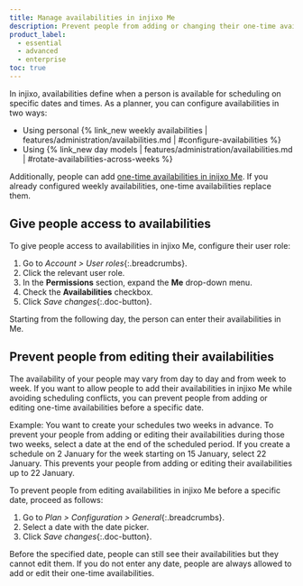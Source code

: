 ```yaml
---
title: Manage availabilities in injixo Me
description: Prevent people from adding or changing their one-time availabilities before a specific date.
product_label:
  - essential
  - advanced
  - enterprise
toc: true
---
```


In injixo, availabilities define when a person is available for scheduling on specific dates and times. As a planner, you can configure availabilities in two ways:
- Using personal {% link_new weekly availabilities | features/administration/availabilities.md | #configure-availabilities %}
- Using {% link_new day models | features/administration/availabilities.md | #rotate-availabilities-across-weeks %}

Additionally, people can add [one-time availabilities in inijxo Me](/add-availabilities-in-me#add-an-availability). If you already configured weekly availabilities, one-time availabilities replace them.

## Give people access to availabilities

To give people access to availabilities in injixo Me, configure their user role:

1. Go to _Account > User roles_{:.breadcrumbs}.
2. Click the relevant user role.
3. In the **Permissions** section, expand the **Me** drop-down menu.
4. Check the **Availabilities** checkbox.
5. Click _Save changes_{:.doc-button}.

Starting from the following day, the person can enter their availabilities in Me.

## Prevent people from editing their availabilities

The availability of your people may vary from day to day and from week to week. If you want to allow people to add their availabilities in injixo Me while avoiding scheduling conflicts, you can prevent people from adding or editing one-time availabilities before a specific date.

Example: You want to create your schedules two weeks in advance. To prevent your people from adding or editing their availabilities during those two weeks, select a date at the end of the scheduled period. If you create a schedule on 2 January for the week starting on 15 January, select 22 January. This prevents your people from adding or editing their availabilities up to 22 January.

To prevent people from editing availabilities in injixo Me before a specific date, proceed as follows:

1. Go to _Plan > Configuration > General_{:.breadcrumbs}.
2. Select a date with the date picker.
3. Click _Save changes_{:.doc-button}.

Before the specified date, people can still see their availabilities but they cannot edit them. If you do not enter any date, people are always allowed to add or edit their one-time availabilities.
